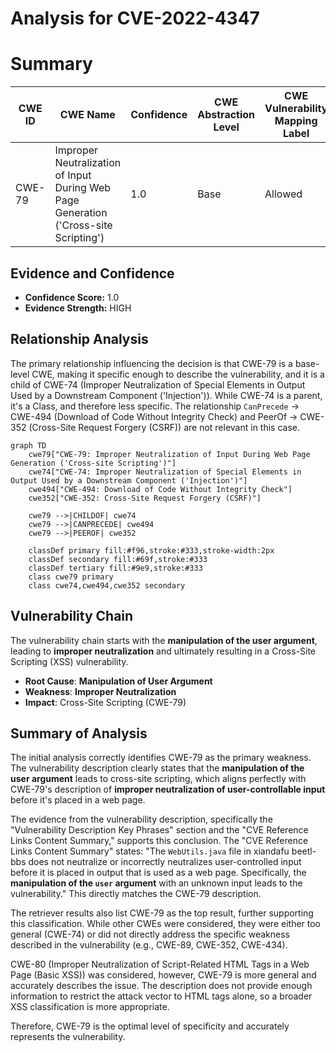 # Analysis for CVE-2022-4347

# Summary
| CWE ID | CWE Name | Confidence | CWE Abstraction Level | CWE Vulnerability Mapping Label | CWE-Vulnerability Mapping Notes |
|---|---|---|---|---|---|
| CWE-79 | Improper Neutralization of Input During Web Page Generation ('Cross-site Scripting') | 1.0 | Base | Allowed | Primary CWE |

## Evidence and Confidence

*   **Confidence Score:** 1.0
*   **Evidence Strength:** HIGH

## Relationship Analysis
The primary relationship influencing the decision is that CWE-79 is a base-level CWE, making it specific enough to describe the vulnerability, and it is a child of CWE-74 (Improper Neutralization of Special Elements in Output Used by a Downstream Component ('Injection')). While CWE-74 is a parent, it's a Class, and therefore less specific. The relationship `CanPrecede` -> CWE-494 (Download of Code Without Integrity Check) and PeerOf -> CWE-352 (Cross-Site Request Forgery (CSRF)) are not relevant in this case.

```mermaid
graph TD
    cwe79["CWE-79: Improper Neutralization of Input During Web Page Generation ('Cross-site Scripting')"]
    cwe74["CWE-74: Improper Neutralization of Special Elements in Output Used by a Downstream Component ('Injection')"]
    cwe494["CWE-494: Download of Code Without Integrity Check"]
    cwe352["CWE-352: Cross-Site Request Forgery (CSRF)"]
    
    cwe79 -->|CHILDOF| cwe74
    cwe79 -->|CANPRECEDE| cwe494
    cwe79 -->|PEEROF| cwe352
    
    classDef primary fill:#f96,stroke:#333,stroke-width:2px
    classDef secondary fill:#69f,stroke:#333
    classDef tertiary fill:#9e9,stroke:#333
    class cwe79 primary
    class cwe74,cwe494,cwe352 secondary
```

## Vulnerability Chain
The vulnerability chain starts with the **manipulation of the user argument**, leading to **improper neutralization** and ultimately resulting in a Cross-Site Scripting (XSS) vulnerability.
  - **Root Cause**: **Manipulation of User Argument**
  - **Weakness**: **Improper Neutralization**
  - **Impact**: Cross-Site Scripting (CWE-79)

## Summary of Analysis
The initial analysis correctly identifies CWE-79 as the primary weakness. The vulnerability description clearly states that the **manipulation of the user argument** leads to cross-site scripting, which aligns perfectly with CWE-79's description of **improper neutralization of user-controllable input** before it's placed in a web page.

The evidence from the vulnerability description, specifically the "Vulnerability Description Key Phrases" section and the "CVE Reference Links Content Summary," supports this conclusion. The "CVE Reference Links Content Summary" states: "The `WebUtils.java` file in xiandafu beetl-bbs does not neutralize or incorrectly neutralizes user-controlled input before it is placed in output that is used as a web page. Specifically, the **manipulation of the `user` argument** with an unknown input leads to the vulnerability." This directly matches the CWE-79 description.

The retriever results also list CWE-79 as the top result, further supporting this classification. While other CWEs were considered, they were either too general (CWE-74) or did not directly address the specific weakness described in the vulnerability (e.g., CWE-89, CWE-352, CWE-434).

CWE-80 (Improper Neutralization of Script-Related HTML Tags in a Web Page (Basic XSS)) was considered, however, CWE-79 is more general and accurately describes the issue. The description does not provide enough information to restrict the attack vector to HTML tags alone, so a broader XSS classification is more appropriate.

Therefore, CWE-79 is the optimal level of specificity and accurately represents the vulnerability.